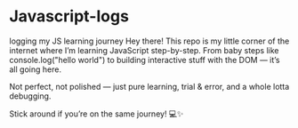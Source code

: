 # Javascript-logs
logging my JS learning journey
Hey there!
This repo is my little corner of the internet where I’m learning JavaScript step-by-step. From baby steps like console.log("hello world") to building interactive stuff with the DOM — it’s all going here.

Not perfect, not polished — just pure learning, trial & error, and a whole lotta debugging.

Stick around if you’re on the same journey! 💻✨
